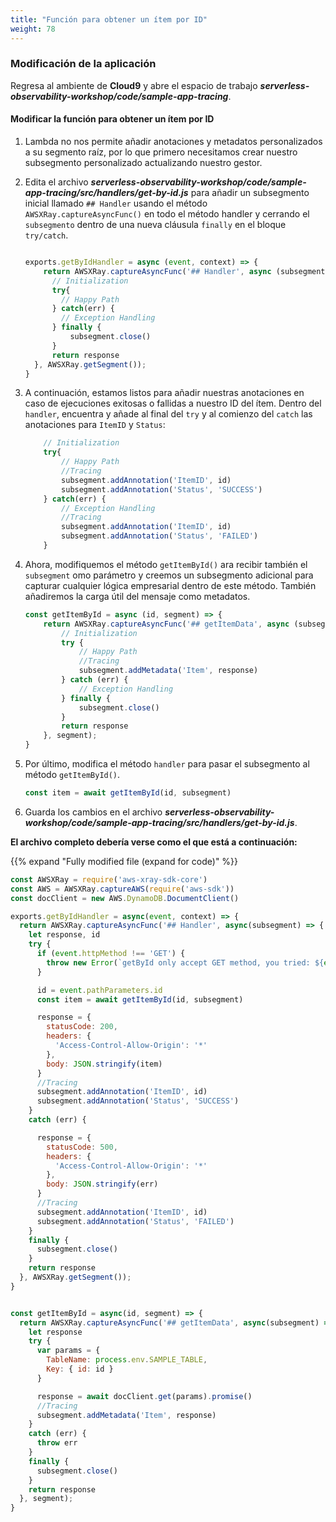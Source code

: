 ```yaml
---
title: "Función para obtener un ítem por ID"
weight: 78
---
```


### Modificación de la aplicación 

Regresa al ambiente de **Cloud9** y abre el espacio de trabajo  ***serverless-observability-workshop/code/sample-app-tracing***.

#### Modificar la función para obtener un ítem por ID

1. Lambda no nos permite añadir anotaciones y metadatos personalizados a su segmento raíz, por lo que primero necesitamos crear nuestro subsegmento personalizado actualizando nuestro gestor.

1. Edita el archivo ***serverless-observability-workshop/code/sample-app-tracing/src/handlers/get-by-id.js*** para añadir un subsegmento inicial llamado `## Handler` usando el método `AWSXRay.captureAsyncFunc()` en todo el método handler y cerrando el `subsegmento` dentro de una nueva cláusula `finally` en el bloque `try/catch`.

    ```javascript

    exports.getByIdHandler = async (event, context) => {
        return AWSXRay.captureAsyncFunc('## Handler', async (subsegment) => {
          // Initialization
          try{
            // Happy Path
          } catch(err) {
            // Exception Handling
          } finally {
              subsegment.close()
          }
          return response
      }, AWSXRay.getSegment());
    }
    ```

1. A continuación, estamos listos para añadir nuestras anotaciones en caso de ejecuciones exitosas o fallidas a nuestro ID del ítem. Dentro del `handler`, encuentra y añade al final del `try` y al comienzo del `catch` las anotaciones para `ItemID` y `Status`:

    ````javascript
        // Initialization
        try{
            // Happy Path
            //Tracing
            subsegment.addAnnotation('ItemID', id)
            subsegment.addAnnotation('Status', 'SUCCESS')
        } catch(err) {
            // Exception Handling
            //Tracing
            subsegment.addAnnotation('ItemID', id)
            subsegment.addAnnotation('Status', 'FAILED')
        }
    ````

1. Ahora, modifiquemos el método `getItemById()` ara recibir también el `subsegment` omo parámetro y creemos un subsegmento adicional para capturar cualquier lógica empresarial dentro de este método. También añadiremos la carga útil del mensaje como metadatos.

    ```javascript
    const getItemById = async (id, segment) => {
        return AWSXRay.captureAsyncFunc('## getItemData', async (subsegment) => {
            // Initialization
            try {
                // Happy Path
                //Tracing
                subsegment.addMetadata('Item', response)
            } catch (err) {
                // Exception Handling
            } finally {
                subsegment.close()
            }
            return response
        }, segment);
    }
    ```


1. Por último, modifica el método `handler` para pasar el subsegmento al método `getItemById()`.
   
    ```javascript
    const item = await getItemById(id, subsegment)
    ```

1. Guarda los cambios en el archivo  ***serverless-observability-workshop/code/sample-app-tracing/src/handlers/get-by-id.js***.

**El archivo completo debería verse como el que está a continuación:**

{{% expand "Fully modified file (expand for code)" %}}

```javascript
const AWSXRay = require('aws-xray-sdk-core')
const AWS = AWSXRay.captureAWS(require('aws-sdk'))
const docClient = new AWS.DynamoDB.DocumentClient()

exports.getByIdHandler = async(event, context) => {
  return AWSXRay.captureAsyncFunc('## Handler', async(subsegment) => {
    let response, id
    try {
      if (event.httpMethod !== 'GET') {
        throw new Error(`getById only accept GET method, you tried: ${event.httpMethod}`)
      }

      id = event.pathParameters.id
      const item = await getItemById(id, subsegment)

      response = {
        statusCode: 200,
        headers: {
          'Access-Control-Allow-Origin': '*'
        },
        body: JSON.stringify(item)
      }
      //Tracing
      subsegment.addAnnotation('ItemID', id)
      subsegment.addAnnotation('Status', 'SUCCESS')
    }
    catch (err) {

      response = {
        statusCode: 500,
        headers: {
          'Access-Control-Allow-Origin': '*'
        },
        body: JSON.stringify(err)
      }
      //Tracing
      subsegment.addAnnotation('ItemID', id)
      subsegment.addAnnotation('Status', 'FAILED')
    }
    finally {
      subsegment.close()
    }
    return response
  }, AWSXRay.getSegment());
}


const getItemById = async(id, segment) => {
  return AWSXRay.captureAsyncFunc('## getItemData', async(subsegment) => {
    let response
    try {
      var params = {
        TableName: process.env.SAMPLE_TABLE,
        Key: { id: id }
      }

      response = await docClient.get(params).promise()
      //Tracing
      subsegment.addMetadata('Item', response)
    }
    catch (err) {
      throw err
    }
    finally {
      subsegment.close()
    }
    return response
  }, segment);
}

```